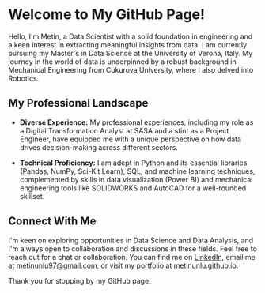 # Welcome to My GitHub Page!

Hello, I'm Metin, a Data Scientist with a solid foundation in engineering and a keen interest in extracting meaningful insights from data. I am currently pursuing my Master's in Data Science at the University of Verona, Italy. My journey in the world of data is underpinned by a robust background in Mechanical Engineering from Cukurova University, where I also delved into Robotics.

## My Professional Landscape

- **Diverse Experience:** My professional experiences, including my role as a Digital Transformation Analyst at SASA and a stint as a Project Engineer, have equipped me with a unique perspective on how data drives decision-making across different sectors. 

- **Technical Proficiency:** I am adept in Python and its essential libraries (Pandas, NumPy, Sci-Kit Learn), SQL, and machine learning techniques, complemented by skills in data visualization (Power BI) and mechanical engineering tools like SOLIDWORKS and AutoCAD for a well-rounded skillset.


## Connect With Me

I'm keen on exploring opportunities in Data Science and Data Analysis, and I'm always open to collaboration and discussions in these fields. Feel free to reach out for a chat or collaboration. You can find me on [LinkedIn](https://www.linkedin.com/in/metinunlu/), email me at [metinunlu97@gmail.com](mailto:metinunlu97@gmail.com), or visit my portfolio at [metinunlu.github.io](https://metinunlu.github.io/).

Thank you for stopping by my GitHub page.
